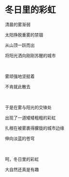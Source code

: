 # 冬日里的彩虹

清晨的雾渐弱

太阳挣脱重雾的禁锢

从山顶一跃而出

将阳光洒向刚刚苏醒的城市

　

雾顽强地坚挺着

不肯就此散去

　

于是在雾与阳光的交锋处

出现了一道矮矮粗粗的彩虹

扎根在被雾裹得朦胧的城市边缘

伸向淡蓝的苍穹

　

呵，冬日里的彩虹

大自然还真是有趣
